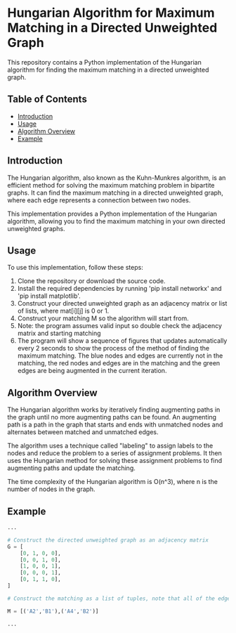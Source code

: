 # Hungarian Algorithm for Maximum Matching in a Directed Unweighted Graph

This repository contains a Python implementation of the Hungarian algorithm for finding the maximum matching in a directed unweighted graph.

## Table of Contents

- [Introduction](#introduction)
- [Usage](#usage)
- [Algorithm Overview](#algorithm-overview)
- [Example](#example)

## Introduction

The Hungarian algorithm, also known as the Kuhn-Munkres algorithm, is an efficient method for solving the maximum matching problem in bipartite graphs. It can find the maximum matching in a directed unweighted graph, where each edge represents a connection between two nodes.

This implementation provides a Python implementation of the Hungarian algorithm, allowing you to find the maximum matching in your own directed unweighted graphs.

## Usage

To use this implementation, follow these steps:

1. Clone the repository or download the source code.
2. Install the required dependencies by running 'pip install networkx' and 'pip install matplotlib'.
3. Construct your directed unweighted graph as an adjacency matrix or list of lists, where mat[i][j] is 0 or 1.
4. Construct your matching M so the algorithm will start from.
5. Note: the program assumes valid input so double check the adjacency matrix and starting matching
6. The program will show a sequence of figures that updates automatically every 2 seconds to show the process of the method of finding the maximum matching. The blue nodes and edges are currently not in the matching, the red nodes and edges are in the matching and the green edges are being augmented in the current iteration.

## Algorithm Overview

The Hungarian algorithm works by iteratively finding augmenting paths in the graph until no more augmenting paths can be found. An augmenting path is a path in the graph that starts and ends with unmatched nodes and alternates between matched and unmatched edges.

The algorithm uses a technique called "labeling" to assign labels to the nodes and reduce the problem to a series of assignment problems. It then uses the Hungarian method for solving these assignment problems to find augmenting paths and update the matching.

The time complexity of the Hungarian algorithm is O(n^3), where n is the number of nodes in the graph.

## Example

```python
...

# Construct the directed unweighted graph as an adjacency matrix
G = [
    [0, 1, 0, 0],
    [0, 0, 1, 0],
    [1, 0, 0, 1],
    [0, 0, 0, 1],
    [0, 1, 1, 0],
]

# Construct the matching as a list of tuples, note that all of the edges should be from 'Ai' to 'Bj' where i,j are numbers representing the node

M = [('A2','B1'),('A4','B2')]

...

```